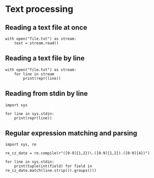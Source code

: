 # Text processing

## Reading a text file at once

    with open("file.txt") as stream:
        text = stream.read()

## Reading a text file by line

    with open("file.txt") as stream:
        for line in stream
            print(repr(line))

## Reading from stdin by line

    import sys

    for line in sys.stdin:
        print(repr(line))

## Regular expression matching and parsing

    import sys, re

    re_cz_date = re.compile(r"([0-9]{1,2})\.([0-9]{1,2}).([0-9]{4})")

    for line in sys.stdin:
        print(tuple(int(field) for field in re_cz_date.match(line.strip()).groups()))
